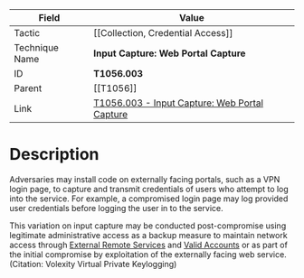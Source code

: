 
|Field|Value|
|---|---|
|Tactic|[[Collection,  Credential Access]]|
|Technique Name|**Input Capture: Web Portal Capture**|
|ID|**T1056.003**|
|Parent|[[T1056]]|
|Link|[T1056.003 - Input Capture: Web Portal Capture](https://attack.mitre.org/techniques/T1056/003)|

# Description

Adversaries may install code on externally facing portals, such as a VPN login page, to capture and transmit credentials of users who attempt to log into the service. For example, a compromised login page may log provided user credentials before logging the user in to the service.

This variation on input capture may be conducted post-compromise using legitimate administrative access as a backup measure to maintain network access through [External Remote Services](https://attack.mitre.org/techniques/T1133) and [Valid Accounts](https://attack.mitre.org/techniques/T1078) or as part of the initial compromise by exploitation of the externally facing web service.(Citation: Volexity Virtual Private Keylogging)